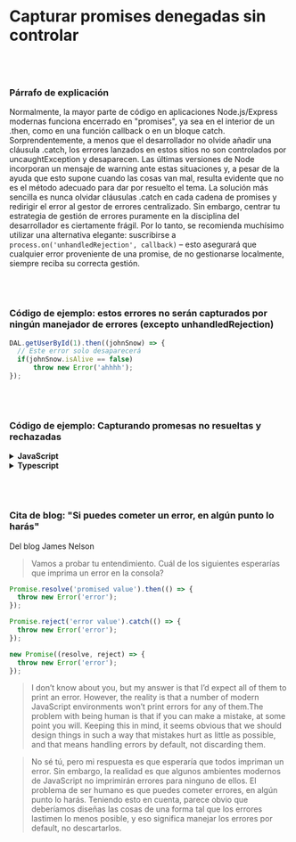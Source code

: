 # Capturar promises denegadas sin controlar

<br/><br/>

### Párrafo de explicación

Normalmente, la mayor parte de código en aplicaciones Node.js/Express modernas funciona encerrado en "promises", ya sea en el interior de un .then, como en una función callback o en un bloque catch. Sorprendentemente, a menos que el desarrollador no olvide añadir una cláusula .catch, los errores lanzados en estos sitios no son controlados por uncaughtException y desaparecen. Las últimas versiones de Node incorporan un mensaje de warning ante estas situaciones y, a pesar de la ayuda que esto supone cuando las cosas van mal, resulta evidente que no es el método adecuado para dar por resuelto el tema. La solución más sencilla es nunca olvidar cláusulas .catch en cada cadena de promises y redirigir el error al gestor de errores centralizado. Sin embargo, centrar tu estrategia de gestión de errores puramente en la disciplina del desarrollador es ciertamente frágil. Por lo tanto, se recomienda muchísimo utilizar una alternativa elegante: suscribirse a `process.on('unhandledRejection', callback)` – esto asegurará que cualquier error proveniente de una promise, de no gestionarse localmente, siempre reciba su correcta gestión.

<br/><br/>

### Código de ejemplo: estos errores no serán capturados por ningún manejador de errores (excepto unhandledRejection)

```javascript
DAL.getUserById(1).then((johnSnow) => {
  // Este error solo desaparecerá
  if(johnSnow.isAlive == false)
      throw new Error('ahhhh');
});

```

<br/><br/>

### Código de ejemplo: Capturando promesas no resueltas y rechazadas

<details>
<summary><strong>JavaScript</strong></summary>

```javascript
process.on('unhandledRejection', (reason, p) => {
  // Acab de capturar una promesa rechazada, pero como ya tenemos un manejador en fallback para errores no resueltos (ver abajo), vamos a tirarlo y dejar que maneje este
  throw reason;
});
process.on('uncaughtException', (error) => {
  // Acabo de recibir un error que nunca fue manejado, momento de manejarlo y después decidir si un reinicio es necesario
  errorManagement.handler.handleError(error);
  if (!errorManagement.handler.isTrustedError(error))
    process.exit(1);
});

```
</details>

<details>
<summary><strong>Typescript</strong></summary>

```typescript
process.on('unhandledRejection', (reason: string, p: Promise<any>) => {
  // Acabo de recibir una promesa rechazada
  // Como ya tenemos manejador fallback para promesas no resueltas (ver abajo)
  // Vamos a tirarlo y dejar que maneje este
  throw reason;
});

process.on('uncaughtException', (error: Error) => {
  // Acabo de recibir un error que nunca fue manejado, momento de manejarlo y después decidir si un reinicio es necesario
  errorManagement.handler.handleError(error);
  if (!errorManagement.handler.isTrustedError(error))
    process.exit(1);
});
```
</details>

<br/><br/>

### Cita de blog: "Si puedes cometer un error, en algún punto lo harás"

Del blog James Nelson

> Vamos a probar tu entendimiento. Cuál de los siguientes esperarías que imprima un error en la consola?

```javascript
Promise.resolve('promised value').then(() => {
  throw new Error('error');
});

Promise.reject('error value').catch(() => {
  throw new Error('error');
});

new Promise((resolve, reject) => {
  throw new Error('error');
});
```

> I don’t know about you, but my answer is that I’d expect all of them to print an error. However, the reality is that a number of modern JavaScript environments won’t print errors for any of them.The problem with being human is that if you can make a mistake, at some point you will. Keeping this in mind, it seems obvious that we should design things in such a way that mistakes hurt as little as possible, and that means handling errors by default, not discarding them.

> No sé tú, pero mi respuesta es que esperaría que todos impriman un error. Sin embargo, la realidad es que algunos ambientes modernos de JavaScript no imprimirán errores para ninguno de ellos. El problema de ser humano es que puedes cometer errores, en algún punto lo harás. Teniendo esto en cuenta, parece obvio que deberíamos diseñas las cosas de una forma tal que los errores lastimen lo menos posible, y eso significa manejar los errores por default, no descartarlos.
